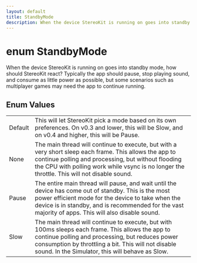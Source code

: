 ```yaml
---
layout: default
title: StandbyMode
description: When the device StereoKit is running on goes into standby mode, how should StereoKit react? Typically the app should pause, stop playing sound, and consume as little power as possible, but some scenarios such as multiplayer games may need the app to continue running.
---
```

# enum StandbyMode

When the device StereoKit is running on goes into standby mode, how should
StereoKit react? Typically the app should pause, stop playing sound, and
consume as little power as possible, but some scenarios such as multiplayer
games may need the app to continue running.

## Enum Values

|  |  |
|--|--|
|Default|This will let StereoKit pick a mode based on its own preferences. On v0.3 and lower, this will be Slow, and on v0.4 and higher, this will be Pause.|
|None|The main thread will continue to execute, but with a very short sleep each frame. This allows the app to continue polling and processing, but without flooding the CPU with polling work while vsync is no longer the throttle. This will not disable sound.|
|Pause|The entire main thread will pause, and wait until the device has come out of standby. This is the most power efficient mode for the device to take when the device is in standby, and is recommended for the vast majority of apps. This will also disable sound.|
|Slow|The main thread will continue to execute, but with 100ms sleeps each frame. This allows the app to continue polling and processing, but reduces power consumption by throttling a bit. This will not disable sound. In the Simulator, this will behave as Slow.|
